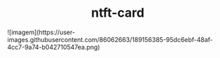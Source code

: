 <h1 align="center">ntft-card</h1>
![imagem](https://user-images.githubusercontent.com/86062663/189156385-95dc6ebf-48af-4cc7-9a74-b042710547ea.png)

